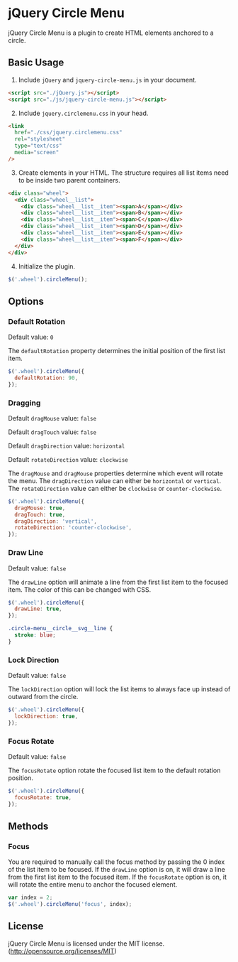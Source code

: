# jQuery Circle Menu

jQuery Circle Menu is a plugin to create HTML elements anchored to a circle.

## Basic Usage

1. Include `jQuery` and `jquery-circle-menu.js` in your document.

```html
<script src="./jQuery.js"></script>
<script src="./js/jquery-circle-menu.js"></script>
```

2. Include `jquery.circlemenu.css` in your head.

```html
<link
  href="./css/jquery.circlemenu.css"
  rel="stylesheet"
  type="text/css"
  media="screen"
/>
```

3. Create elements in your HTML. The structure requires all list items need to be inside two parent containers.

```html
<div class="wheel">
  <div class="wheel__list">
    <div class="wheel__list__item"><span>A</span></div>
    <div class="wheel__list__item"><span>B</span></div>
    <div class="wheel__list__item"><span>C</span></div>
    <div class="wheel__list__item"><span>D</span></div>
    <div class="wheel__list__item"><span>E</span></div>
    <div class="wheel__list__item"><span>F</span></div>
  </div>
</div>
```

4. Initialize the plugin.

```javascript
$('.wheel').circleMenu();
```

## Options

### Default Rotation

Default value: `0`

The `defaultRotation` property determines the initial position of the first list item.

```javascript
$('.wheel').circleMenu({
  defaultRotation: 90,
});
```

### Dragging

Default `dragMouse` value: `false`

Default `dragTouch` value: `false`

Default `dragDirection` value: `horizontal`

Default `rotateDirection` value: `clockwise`

The `dragMouse` and `dragMouse` properties determine which event will rotate the menu. The `dragDirection` value can either be `horizontal` or `vertical`. The `rotateDirection` value can either be `clockwise` or `counter-clockwise`.

```javascript
$('.wheel').circleMenu({
  dragMouse: true,
  dragTouch: true,
  dragDirection: 'vertical',
  rotateDirection: 'counter-clockwise',
});
```

### Draw Line

Default value: `false`

The `drawLine` option will animate a line from the first list item to the focused item. The color of this can be changed with CSS.

```javascript
$('.wheel').circleMenu({
  drawLine: true,
});
```

```css
.circle-menu__circle__svg__line {
  stroke: blue;
}
```

### Lock Direction

Default value: `false`

The `lockDirection` option will lock the list items to always face up instead of outward from the circle.

```javascript
$('.wheel').circleMenu({
  lockDirection: true,
});
```

### Focus Rotate

Default value: `false`

The `focusRotate` option rotate the focused list item to the default rotation position.

```javascript
$('.wheel').circleMenu({
  focusRotate: true,
});
```

## Methods

### Focus

You are required to manually call the focus method by passing the 0 index of the list item to be focused. If the `drawLine` option is on, it will draw a line from the first list item to the focused item. If the `focusRotate` option is on, it will rotate the entire menu to anchor the focused element.

```javascript
var index = 2;
$('.wheel').circleMenu('focus', index);
```

## License

jQuery Circle Menu is licensed under the MIT license. (http://opensource.org/licenses/MIT)

